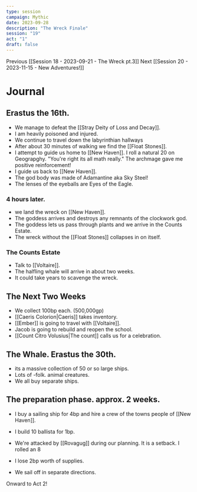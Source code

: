 ```yaml
---
type: session
campaign: Mythic
date: 2023-09-28
description: "The Wreck Finale"
session: "19"
act: "1"
draft: false
---
```

Previous [[Session 18 - 2023-09-21 - The Wreck pt.3]]
Next [[Session 20 - 2023-11-15 - New Adventures!]]

# Journal
## Erastus the 16th.
- We manage to defeat the [[Stray Deity of Loss and Decay]]. 
- I am heavily poisoned and injured.
- We continue to travel down the labyrinthian hallways
- After about 30 minutes of walking we find the [[Float Stones]].
- I attempt to guide us home to [[New Haven]]. I roll a natural 20 on Geograpghy. "You're right its all math really." The archmage gave me positive reinforcement!
- I guide us back to [[New Haven]].
- The god body was made of Adamantine aka Sky Steel!
- The lenses of the eyeballs are Eyes of the Eagle.

### 4 hours later.
- we land the wreck on [[New Haven]].
- The goddess arrives and destroys any remnants of the clockwork god.
- The goddess lets us pass through plants and we arrive in the Counts Estate.
- The wreck without the [[Float Stones]] collapses in on itself.

### The Counts Estate
- Talk to [[Voltaire]].
- The halfling whale will arrive in about two weeks.
- It could take years to scavenge the wreck.

## The Next Two Weeks
- We collect 100bp each. (500,000gp)
- [[Caeris Colorion|Caeris]] takes inventory.
- [[Ember]] is going to travel with [[Voltaire]].
- Jacob is going to rebuild and reopen the school.
- [[Count Citro Volusius|The count]] calls us for a celebration.

## The Whale. Erastus the 30th.
- its a massive collection of 50 or so large ships.
- Lots of -folk. animal creatures.
- We all buy separate ships.

## The preparation phase. approx. 2 weeks.
- I buy a sailing ship for 4bp and hire a crew of the towns people of [[New Haven]].
- I build 10 ballista for 1bp.
- We're attacked by [[Rovagug]] during our planning. It is a setback. I rolled an 8
- I lose 2bp worth of supplies.

- We sail off in separate directions.

Onward to Act 2!

